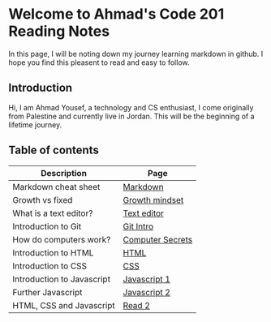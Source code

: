 # Welcome to Ahmad's Code 201 Reading Notes

In this page, I will be noting down my journey learning markdown in github. I hope you find this pleasent to read and easy to follow.

## Introduction

Hi, I am Ahmad Yousef, a technology and CS enthusiast, I come originally from Palestine and currently live in Jordan. This will be the beginning of a lifetime journey.

## Table of contents

Description | Page
---- | -----------
Markdown cheat sheet| [Markdown](Markdown.md)
Growth vs fixed | [Growth mindset](Lab01b.md)
What is a text editor? | [Text editor](Read02.md)
Introduction to Git | [Git Intro](Gitintro.md)
How do computers work? | [Computer Secrets](Computer-secrets.md)
Introduction to HTML | [HTML](Html.md)
Introduction to CSS | [CSS](CSS.md)
Introduction to Javascript | [Javascript 1](Javascript.md)
Further Javascript | [Javascript 2](Javascript-2.md)
HTML, CSS and Javascript | [Read 2](class-02.md)